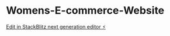 # Womens-E-commerce-Website

[Edit in StackBlitz next generation editor ⚡️](https://stackblitz.com/~/github.com/Doni7m/Womens-E-commerce-Website)